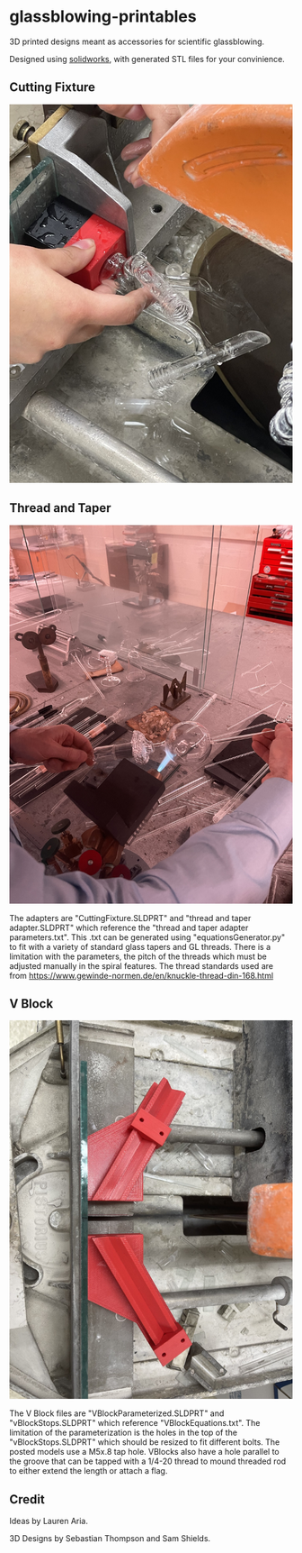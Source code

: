 # glassblowing-printables

3D printed designs meant as accessories for scientific glassblowing.

Designed using [solidworks](https://www.solidworks.com/), with generated STL files for your convinience.

## Cutting Fixture

![Cutting Fixture](./cutting-fixture/cutting-fixture.jpg)

## Thread and Taper

![Thread and Taper](./thread-and-taper/thread-and-taper.jpg)

The adapters are "CuttingFixture.SLDPRT" and "thread and taper adapter.SLDPRT" which reference the "thread and taper adapter parameters.txt".
This .txt can be generated using "equationsGenerator.py" to fit with a variety of standard glass tapers and GL threads.
There is a limitation with the parameters, the pitch of the threads which must be adjusted manually in the spiral features.
The thread standards used are from https://www.gewinde-normen.de/en/knuckle-thread-din-168.html


## V Block

![V Block](./vblock/vblock.jpg)
 
The V Block files are "VBlockParameterized.SLDPRT" and "vBlockStops.SLDPRT" which reference "VBlockEquations.txt".
The limitation of the parameterization is the holes in the top of the "vBlockStops.SLDPRT" which should be resized to fit different bolts.
The posted models use a M5x.8 tap hole.
VBlocks also have a hole parallel to the groove that can be tapped with a 1/4-20 thread to mound threaded rod to either extend the length or attach a flag.
 
## Credit

Ideas by Lauren Aria.

3D Designs by Sebastian Thompson and Sam Shields.

